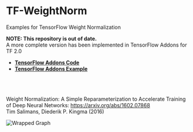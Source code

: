 # TF-WeightNorm 
Examples for TensorFlow Weight Normalization


**NOTE: This repository is out of date.** <br>
A more complete version has been implemented in TensorFlow Addons for TF 2.0

* [**TensorFlow Addons Code**](https://github.com/tensorflow/addons/blob/master/tensorflow_addons/layers/wrappers.py)
* [**TensorFlow Addons Example**](https://github.com/tensorflow/addons/blob/master/tensorflow_addons/examples/layers_weightnormalization.ipynb)

<br><br><br>
Weight Normalization: A Simple Reparameterization to Accelerate
Training of Deep Neural Networks: https://arxiv.org/abs/1602.07868  
Tim Salimans, Diederik P. Kingma (2016)

![Wrapped Graph](static/wrapped-graph.png?raw=true)

